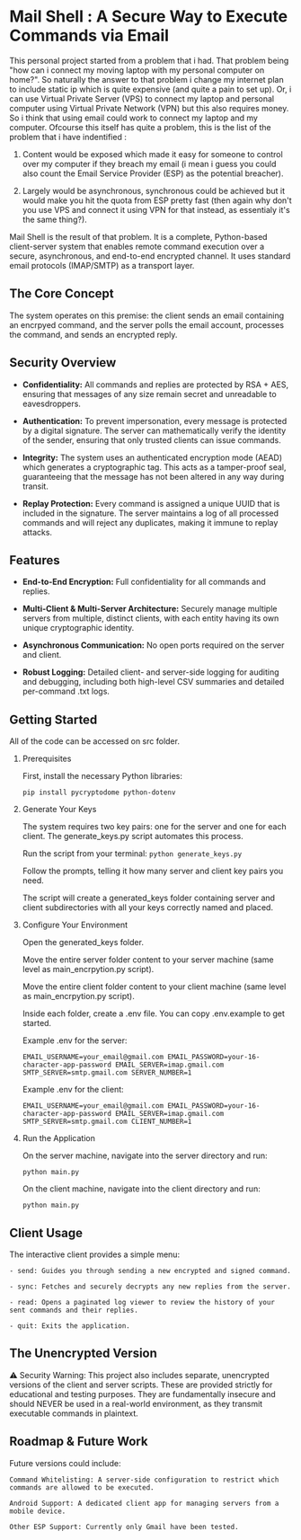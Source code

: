 # **Mail Shell** : A Secure Way to Execute Commands via Email

This personal project started from a problem that i had. That problem being "how can i connect my moving laptop with my personal computer on home?". So naturally the answer to that problem i change my internet plan to include static ip which is quite expensive (and quite a pain to set up). Or, i can use Virtual Private Server (VPS) to connect my laptop and personal computer using Virtual Private Network (VPN) but this also requires money. So i think that using email could work to connect my laptop and my computer. Ofcourse this itself has quite a problem, this is the list of the problem that i have indentified : 

1. Content would be exposed which made it easy for someone to control over my computer if they breach my email (i mean i guess you could also count the Email Service Provider (ESP) as the potential breacher).

2. Largely would be asynchronous, synchronous could be achieved but it would make you hit the quota from ESP pretty fast (then again why don't you use VPS and connect it using VPN for that instead, as essentialy it's the same thing?).

Mail Shell is the result of that problem. It is a complete, Python-based client-server system that enables remote command execution over a secure, asynchronous, and end-to-end encrypted channel. It uses standard email protocols (IMAP/SMTP) as a transport layer.

## The Core Concept

The system operates on this premise: the client sends an email containing an encrpyed command, and the server polls the email account, processes the command, and sends an encrypted reply. 

## Security Overview

* **Confidentiality:** All commands and replies are protected by RSA + AES, ensuring that messages of any size remain secret and unreadable to eavesdroppers.

* **Authentication:** To prevent impersonation, every message is protected by a digital signature. The server can mathematically verify the identity of the sender, ensuring that only trusted clients can issue commands.

* **Integrity:** The system uses an authenticated encryption mode (AEAD) which generates a cryptographic tag. This acts as a tamper-proof seal, guaranteeing that the message has not been altered in any way during transit.

* **Replay Protection:** Every command is assigned a unique UUID that is included in the signature. The server maintains a log of all processed commands and will reject any duplicates, making it immune to replay attacks.

## Features

* **End-to-End Encryption:** Full confidentiality for all commands and replies.

* **Multi-Client & Multi-Server Architecture:** Securely manage multiple servers from multiple, distinct clients, with each entity having its own unique cryptographic identity.

* **Asynchronous Communication:** No open ports required on the server and client.

* **Robust Logging:** Detailed client- and server-side logging for auditing and debugging, including both high-level CSV summaries and detailed per-command .txt logs.

## Getting Started

All of the code can be accessed on src folder.

1. Prerequisites

    First, install the necessary Python libraries:

    `pip install pycryptodome python-dotenv`

2. Generate Your Keys

    The system requires two key pairs: one for the server and one for each client. The generate_keys.py script automates this process.

    Run the script from your terminal: `python generate_keys.py`

    Follow the prompts, telling it how many server and client key pairs you need.

    The script will create a generated_keys folder containing server and client subdirectories with all your keys correctly named and placed.

3. Configure Your Environment

    Open the generated_keys folder.

    Move the entire server folder content to your server machine (same level as main_encrpytion.py script).

    Move the entire client folder content to your client machine (same level as main_encrpytion.py script).

    Inside each folder, create a .env file. You can copy .env.example to get started.

    Example .env for the server:

    `EMAIL_USERNAME=your_email@gmail.com
    EMAIL_PASSWORD=your-16-character-app-password
    EMAIL_SERVER=imap.gmail.com
    SMTP_SERVER=smtp.gmail.com
    SERVER_NUMBER=1`

    Example .env for the client:

    `EMAIL_USERNAME=your_email@gmail.com
    EMAIL_PASSWORD=your-16-character-app-password
    EMAIL_SERVER=imap.gmail.com
    SMTP_SERVER=smtp.gmail.com
    CLIENT_NUMBER=1`

4. Run the Application

    On the server machine, navigate into the server directory and run:

    `python main.py`

    On the client machine, navigate into the client directory and run:

    `python main.py`

## Client Usage

The interactive client provides a simple menu:

    - send: Guides you through sending a new encrypted and signed command.

    - sync: Fetches and securely decrypts any new replies from the server.

    - read: Opens a paginated log viewer to review the history of your sent commands and their replies.

    - quit: Exits the application.

## The Unencrypted Version

⚠️ Security Warning: This project also includes separate, unencrypted versions of the client and server scripts. These are provided strictly for educational and testing purposes. They are fundamentally insecure and should NEVER be used in a real-world environment, as they transmit executable commands in plaintext.

## Roadmap & Future Work

Future versions could include:

    Command Whitelisting: A server-side configuration to restrict which commands are allowed to be executed.

    Android Support: A dedicated client app for managing servers from a mobile device.

    Other ESP Support: Currently only Gmail have been tested.